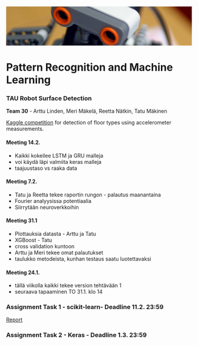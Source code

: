 ![Robot logo](logo.png?raw=true)
# Pattern Recognition and Machine Learning
### TAU Robot Surface Detection

**Team 30** - Arttu Linden, Meri Mäkelä, Reetta Nätkin, Tatu Mäkinen

[Kaggle competition](https://www.kaggle.com/c/robotsurface/) for detection of floor types using accelerometer measurements.

#### Meeting 14.2.
- Kaikki kokeilee LSTM ja GRU malleja
- voi käydä läpi valmiita keras malleja
- taajuustaso vs raaka data

#### Meeting 7.2.
- Tatu ja Reetta tekee raportin rungon - palautus maanantaina
- Fourier analyysissa potentiaalia
- Siirrytään neuroverkkoihin

#### Meeting 31.1
- Plottauksia datasta - Arttu ja Tatu
- XGBoost - Tatu
- cross validation kuntoon
- Arttu ja Meri tekee omat palautukset
- taulukko metodeista, kunhan testaus saatu luotettavaksi


#### Meeting 24.1.
- tällä viikolla kaikki tekee version tehtävään 1
- seuraava tapaaminen TO 31.1. klo 14


### Assignment Task 1 - scikit-learn- Deadline 11.2. 23:59
[Report](Assignment_1_report.pdf)

### Assignment Task 2 - Keras - Deadline 1.3. 23:59
